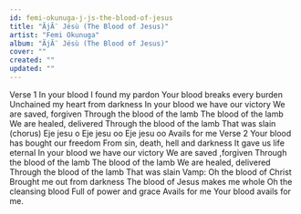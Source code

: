 ```yaml
---
id: femi-okunuga-j-js-the-blood-of-jesus
title: "ÃjÃ¨ Jésù (The Blood of Jesus)"
artist: "Femi Okunuga"
album: "ÃjÃ¨ Jésù (The Blood of Jesus)"
cover: ""
created: ""
updated: ""
---
```


Verse 1
In your blood I found my pardon
Your blood breaks every burden
Unchained my heart from darkness
In your blood we have our victory
We are saved, forgiven
Through the blood of the lamb
The blood of the lamb
We are healed, delivered
Through the blood of the lamb
That was slain
(chorus)
Eje jesu o
Eje jesu oo
Eje jesu oo
Avails for me
Verse 2
Your blood has bought our freedom
From sin, death, hell and darkness
It gave us life eternal
In your blood we have our victory
We are saved ,forgiven
Through the blood of the lamb
The blood of the lamb
We are healed, delivered
Through the blood of the lamb
That was slain
Vamp:
Oh the blood of Christ
Brought me out from darkness
The blood of Jesus makes me whole
Oh the cleansing blood
Full of power and grace
Avails for me
Your blood avails for me.